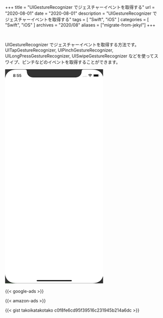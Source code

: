 +++
title =  "UIGestureRecognizer でジェスチャーイベントを取得する"
url = "2020-08-01"
date = "2020-08-01"
description = "UIGestureRecognizer でジェスチャーイベントを取得する"
tags = [
  "Swift",
  "iOS"
]
categories = [
  "Swift",
  "iOS"
]
archives = "2020/08"
aliases = ["migrate-from-jekyl"]
+++

<br>

UIGestureRecognizer でジェスチャーイベントを取得する方法です。
UITapGestureRecognizer, UIPinchGestureRecognizer, UILongPressGestureRecognizer, UISwipeGestureRecognizer などを使ってスワイプ、ピンチなどのイベントを取得することができます。

![Gesture](1.gif)

<!-- Google Ads -->
{{< google-ads >}}

<!-- Amazon Ads -->
{{< amazon-ads >}}

{{< gist takoikatakotako c0f8fe6cd95f39516c231945b214a6dc >}}
